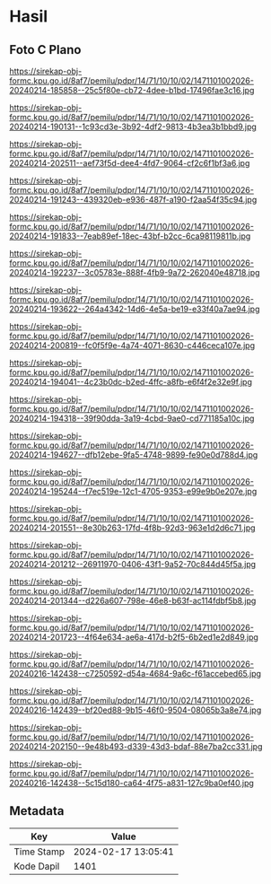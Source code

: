 # Hasil

## Foto C Plano

https://sirekap-obj-formc.kpu.go.id/8af7/pemilu/pdpr/14/71/10/10/02/1471101002026-20240214-185858--25c5f80e-cb72-4dee-b1bd-17496fae3c16.jpg

https://sirekap-obj-formc.kpu.go.id/8af7/pemilu/pdpr/14/71/10/10/02/1471101002026-20240214-190131--1c93cd3e-3b92-4df2-9813-4b3ea3b1bbd9.jpg

https://sirekap-obj-formc.kpu.go.id/8af7/pemilu/pdpr/14/71/10/10/02/1471101002026-20240214-202511--aef73f5d-dee4-4fd7-9064-cf2c6f1bf3a6.jpg

https://sirekap-obj-formc.kpu.go.id/8af7/pemilu/pdpr/14/71/10/10/02/1471101002026-20240214-191243--439320eb-e936-487f-a190-f2aa54f35c94.jpg

https://sirekap-obj-formc.kpu.go.id/8af7/pemilu/pdpr/14/71/10/10/02/1471101002026-20240214-191833--7eab89ef-18ec-43bf-b2cc-6ca98119811b.jpg

https://sirekap-obj-formc.kpu.go.id/8af7/pemilu/pdpr/14/71/10/10/02/1471101002026-20240214-192237--3c05783e-888f-4fb9-9a72-262040e48718.jpg

https://sirekap-obj-formc.kpu.go.id/8af7/pemilu/pdpr/14/71/10/10/02/1471101002026-20240214-193622--264a4342-14d6-4e5a-be19-e33f40a7ae94.jpg

https://sirekap-obj-formc.kpu.go.id/8af7/pemilu/pdpr/14/71/10/10/02/1471101002026-20240214-200819--fc0f5f9e-4a74-4071-8630-c446ceca107e.jpg

https://sirekap-obj-formc.kpu.go.id/8af7/pemilu/pdpr/14/71/10/10/02/1471101002026-20240214-194041--4c23b0dc-b2ed-4ffc-a8fb-e6f4f2e32e9f.jpg

https://sirekap-obj-formc.kpu.go.id/8af7/pemilu/pdpr/14/71/10/10/02/1471101002026-20240214-194318--39f90dda-3a19-4cbd-9ae0-cd771185a10c.jpg

https://sirekap-obj-formc.kpu.go.id/8af7/pemilu/pdpr/14/71/10/10/02/1471101002026-20240214-194627--dfb12ebe-9fa5-4748-9899-fe90e0d788d4.jpg

https://sirekap-obj-formc.kpu.go.id/8af7/pemilu/pdpr/14/71/10/10/02/1471101002026-20240214-195244--f7ec519e-12c1-4705-9353-e99e9b0e207e.jpg

https://sirekap-obj-formc.kpu.go.id/8af7/pemilu/pdpr/14/71/10/10/02/1471101002026-20240214-201551--8e30b263-17fd-4f8b-92d3-963e1d2d6c71.jpg

https://sirekap-obj-formc.kpu.go.id/8af7/pemilu/pdpr/14/71/10/10/02/1471101002026-20240214-201212--26911970-0406-43f1-9a52-70c844d45f5a.jpg

https://sirekap-obj-formc.kpu.go.id/8af7/pemilu/pdpr/14/71/10/10/02/1471101002026-20240214-201344--d226a607-798e-46e8-b63f-ac114fdbf5b8.jpg

https://sirekap-obj-formc.kpu.go.id/8af7/pemilu/pdpr/14/71/10/10/02/1471101002026-20240214-201723--4f64e634-ae6a-417d-b2f5-6b2ed1e2d849.jpg

https://sirekap-obj-formc.kpu.go.id/8af7/pemilu/pdpr/14/71/10/10/02/1471101002026-20240216-142438--c7250592-d54a-4684-9a6c-f61accebed65.jpg

https://sirekap-obj-formc.kpu.go.id/8af7/pemilu/pdpr/14/71/10/10/02/1471101002026-20240216-142439--bf20ed88-9b15-46f0-9504-08065b3a8e74.jpg

https://sirekap-obj-formc.kpu.go.id/8af7/pemilu/pdpr/14/71/10/10/02/1471101002026-20240214-202150--9e48b493-d339-43d3-bdaf-88e7ba2cc331.jpg

https://sirekap-obj-formc.kpu.go.id/8af7/pemilu/pdpr/14/71/10/10/02/1471101002026-20240216-142438--5c15d180-ca64-4f75-a831-127c9ba0ef40.jpg


## Metadata

| Key        | Value               |
| ---------- | ------------------- |
| Time Stamp | 2024-02-17 13:05:41 |
| Kode Dapil | 1401                |



